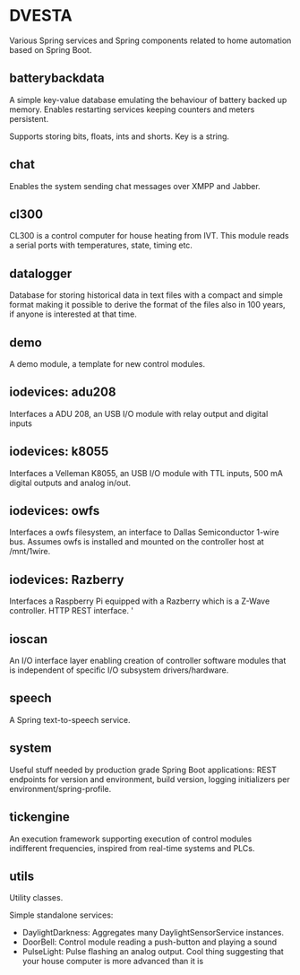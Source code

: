 # DVESTA

Various Spring services and Spring components related to home automation based on Spring Boot.

## batterybackdata

A simple key-value database emulating the behaviour of battery backed up memory. 
Enables restarting services keeping counters and meters persistent.

Supports storing bits, floats, ints and shorts. Key is a string.

## chat

Enables the system sending chat messages over XMPP and Jabber.

## cl300

CL300 is a control computer for house heating from IVT. This module reads a serial ports with
 temperatures, state, timing etc.
 
## datalogger

Database for storing historical data in text files with a compact and simple format making it
 possible to derive the format of the files also in 100 years, if anyone is interested at that time.
 
## demo

A demo module, a template for new control modules.

## iodevices: adu208

Interfaces a ADU 208, an USB I/O module with relay output and digital inputs

## iodevices: k8055

Interfaces a Velleman K8055, an USB I/O module with TTL inputs, 500 mA digital outputs and analog in/out.

## iodevices: owfs

Interfaces a owfs filesystem, an interface to Dallas Semiconductor 1-wire bus. Assumes owfs is installed and
mounted on the controller host at /mnt/1wire.
 
## iodevices: Razberry

Interfaces a Raspberry Pi equipped with a Razberry which is a Z-Wave controller. HTTP REST interface. '

## ioscan

An I/O interface layer enabling creation of controller software modules that is independent of specific 
I/O subsystem drivers/hardware.

## speech

A Spring text-to-speech service.

## system 

Useful stuff needed by production grade Spring Boot applications: REST endpoints for version and environment, build version,
 logging initializers per environment/spring-profile.
 
## tickengine

An execution framework supporting execution of control modules indifferent frequencies, inspired from 
real-time systems and PLCs.

## utils
 
Utility classes.
 
Simple standalone services:
- DaylightDarkness: Aggregates many DaylightSensorService instances.
- DoorBell: Control module reading a push-button and playing a sound
- PulseLight: Pulse flashing an analog output. Cool thing suggesting that your house computer is more advanced than it is
